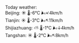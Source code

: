 Today weather:  
Beijing: ☀️ 🌡️-6°C 🌬️↙4km/h  
Tianjin: ☀️ 🌡️-3°C 🌬️↖11km/h  
Shijiazhuang: ⛅️  🌡️-1°C 🌬️↓4km/h  
Tangshan: ☀️ 🌡️-2°C 🌬️↖8km/h  
